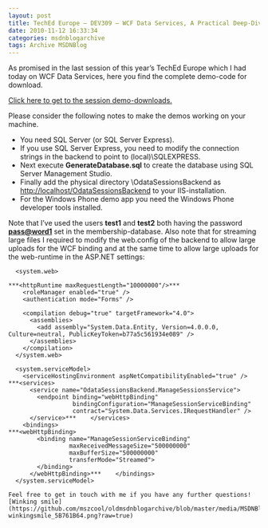 ```yaml
---
layout: post
title: TechEd Europe – DEV309 – WCF Data Services, A Practical Deep-Dive – Session Demos Download
date: 2010-11-12 16:33:34
categories: msdnblogarchive
tags: Archive MSDNBlog
---
```


As promised in the last session of this year’s TechEd Europe which I had today on WCF Data Services, here you find the complete demo-code for download. 

 [Click here to get to the session demo-downloads.](http://cid-d37c9d7bfbce8418.office.live.com/self.aspx/Public/Presentations/20101112-DEV309-WCFDataServicesDemosTechEd.zip)

 Please consider the following notes to make the demos working on your machine.

 * You need SQL Server (or SQL Server Express).
* If you use SQL Server Express, you need to modify the connection strings in the backend to point to (local)\SQLEXPRESS.
* Next execute **GenerateDatabase.sql** to create the database using SQL Server Management Studio.
* Finally add the physical directory <parent>\OdataSessionsBackend as <http://localhost/OdataSessionsBackend> to your IIS-installation.
* For the Windows Phone demo app you need the Windows Phone developer tools installed.

 Note that I’ve used the users **test1** and **test2** both having the password **[pass@word1](mailto:pass@word1)** set in the membership-database. Also note that for streaming large files I required to modify the web.config of the backend to allow large uploads for the WCF binding and at the same time to allow large uploads for the web-runtime in the ASP.NET settings:

 
```
  <system.web>  
   
***<httpRuntime maxRequestLength="10000000"/>***      
    <roleManager enabled="true" />  
    <authentication mode="Forms" />  
      
    <compilation debug="true" targetFramework="4.0">  
      <assemblies>  
        <add assembly="System.Data.Entity, Version=4.0.0.0, Culture=neutral, PublicKeyToken=b77a5c561934e089" />  
      </assemblies>  
    </compilation>  
  </system.web>
```


```
  <system.serviceModel>  
    <serviceHostingEnvironment aspNetCompatibilityEnabled="true" />  
***<services>  
      <service name="OdataSessionsBackend.ManageSessionsService">  
        <endpoint binding="webHttpBinding"  
                  bindingConfiguration="ManageSessionServiceBinding"  
                  contract="System.Data.Services.IRequestHandler" />  
      </service>***    </services>  
    <bindings>  
***<webHttpBinding>  
        <binding name="ManageSessionServiceBinding"  
                 maxReceivedMessageSize="500000000"  
                 maxBufferSize="500000000"   
                 transferMode="Streamed">  
        </binding>  
      </webHttpBinding>***    </bindings>  
  </system.serviceModel>  

```


```
Feel free to get in touch with me if you have any further questions![Winking smile](https://github.com/mszcool/oldmsdnblogarchive/blob/master/media/MSDNBlogsFS/prod.evol.blogs.msdn.com/CommunityServer.Blogs.Components.WeblogFiles/00/00/00/32/26/metablogapi/1300.wlEmoticon-winkingsmile_5B761B64.png?raw=true)
```

